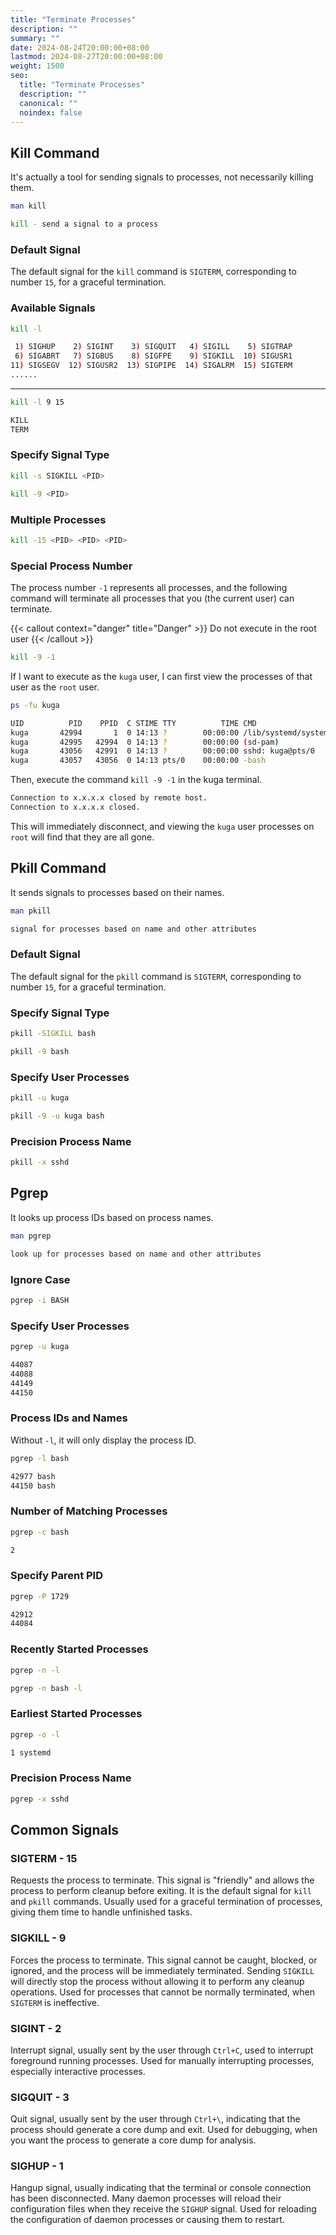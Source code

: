 ```yaml
---
title: "Terminate Processes"
description: ""
summary: ""
date: 2024-08-24T20:00:00+08:00
lastmod: 2024-08-27T20:00:00+08:00
weight: 1500
seo:
  title: "Terminate Processes"
  description: ""
  canonical: ""
  noindex: false
---
```


## Kill Command

It's actually a tool for sending signals to processes, not necessarily killing them.

```bash {frame="none"}
man kill
```

```bash {frame="none"}
kill - send a signal to a process
```

### Default Signal

The default signal for the `kill` command is `SIGTERM`, corresponding to number `15`, for a graceful termination.

### Available Signals

```bash {frame="none"}
kill -l
```

```bash {frame="none"}
 1) SIGHUP    2) SIGINT    3) SIGQUIT   4) SIGILL    5) SIGTRAP
 6) SIGABRT   7) SIGBUS    8) SIGFPE    9) SIGKILL  10) SIGUSR1
11) SIGSEGV  12) SIGUSR2  13) SIGPIPE  14) SIGALRM  15) SIGTERM
......
```

***

```bash {frame="none"}
kill -l 9 15
```

```bash {frame="none"}
KILL
TERM
```

### Specify Signal Type

```bash {frame="none"}
kill -s SIGKILL <PID>
```

```bash {frame="none"}
kill -9 <PID>
```

### Multiple Processes

```bash {frame="none"}
kill -15 <PID> <PID> <PID>
```

### Special Process Number

The process number `-1` represents all processes, and the following command will terminate all processes that you (the current user) can terminate.

{{< callout context="danger" title="Danger" >}}
Do not execute in the root user
{{< /callout >}}

```bash {frame="none"}
kill -9 -1
```

If I want to execute as the `kuga` user, I can first view the processes of that user as the `root` user.

```bash {frame="none"}
ps -fu kuga
```

```bash {frame="none"}
UID          PID    PPID  C STIME TTY          TIME CMD
kuga       42994       1  0 14:13 ?        00:00:00 /lib/systemd/systemd --user
kuga       42995   42994  0 14:13 ?        00:00:00 (sd-pam)
kuga       43056   42991  0 14:13 ?        00:00:00 sshd: kuga@pts/0
kuga       43057   43056  0 14:13 pts/0    00:00:00 -bash
```

Then, execute the command `kill -9 -1` in the kuga terminal.

```bash {frame="none"}
Connection to x.x.x.x closed by remote host.
Connection to x.x.x.x closed.
```

This will immediately disconnect, and viewing the `kuga` user processes on `root` will find that they are all gone.

## Pkill Command

It sends signals to processes based on their names.

```bash {frame="none"}
man pkill
```

```bash {frame="none"}
signal for processes based on name and other attributes
```

### Default Signal

The default signal for the `pkill` command is `SIGTERM`, corresponding to number `15`, for a graceful termination.

### Specify Signal Type

```bash {frame="none"}
pkill -SIGKILL bash
```

```bash {frame="none"}
pkill -9 bash
```

### Specify User Processes

```bash {frame="none"}
pkill -u kuga
```

```bash {frame="none"}
pkill -9 -u kuga bash
```

### Precision Process Name

```bash {frame="none"}
pkill -x sshd
```

## Pgrep

It looks up process IDs based on process names.

```bash {frame="none"}
man pgrep
```

```bash {frame="none"}
look up for processes based on name and other attributes 
```

### Ignore Case

```bash {frame="none"}
pgrep -i BASH
```

### Specify User Processes

```bash {frame="none"}
pgrep -u kuga
```

```bash {frame="none"}
44087
44088
44149
44150
```

### Process IDs and Names

Without `-l`, it will only display the process ID.

```bash {frame="none"}
pgrep -l bash
```

```bash {frame="none"}
42977 bash
44150 bash
```

### Number of Matching Processes

```bash {frame="none"}
pgrep -c bash
```

```bash {frame="none"}
2
```

### Specify Parent PID

```bash {frame="none"}
pgrep -P 1729
```

```bash {frame="none"}
42912
44084
```

### Recently Started Processes

```bash {frame="none"}
pgrep -n -l
```

```bash {frame="none"}
pgrep -n bash -l
```

### Earliest Started Processes

```bash {frame="none"}
pgrep -o -l
```

```bash {frame="none"}
1 systemd
```

### Precision Process Name

```bash {frame="none"}
pgrep -x sshd
```

## Common Signals

### SIGTERM - 15

Requests the process to terminate. This signal is "friendly" and allows the process to perform cleanup before exiting.
It is the default signal for `kill` and `pkill` commands.
Usually used for a graceful termination of processes, giving them time to handle unfinished tasks.

### SIGKILL - 9

Forces the process to terminate. This signal cannot be caught, blocked, or ignored, and the process will be immediately terminated.
Sending `SIGKILL` will directly stop the process without allowing it to perform any cleanup operations.
Used for processes that cannot be normally terminated, when `SIGTERM` is ineffective.

### SIGINT - 2

Interrupt signal, usually sent by the user through `Ctrl+C`, used to interrupt foreground running processes.
Used for manually interrupting processes, especially interactive processes.

### SIGQUIT - 3

Quit signal, usually sent by the user through `Ctrl+\`, indicating that the process should generate a core dump and exit.
Used for debugging, when you want the process to generate a core dump for analysis.

### SIGHUP - 1

Hangup signal, usually indicating that the terminal or console connection has been disconnected.
Many daemon processes will reload their configuration files when they receive the `SIGHUP` signal.
Used for reloading the configuration of daemon processes or causing them to restart.
